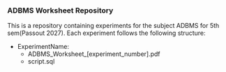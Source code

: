 ### ADBMS Worksheet Repository
This is a repository containing experiments for the subject ADBMS for 5th sem(Passout 2027). Each experiment follows the following structure:
- ExperimentName:
    - ADBMS_Worksheet_[experiment_number].pdf
    - script.sql